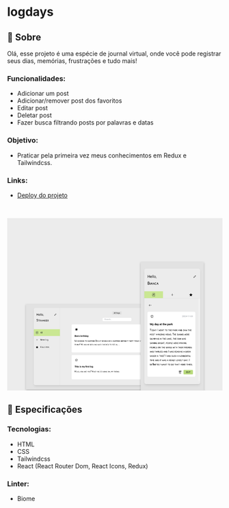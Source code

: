# logdays

## 📄 Sobre
Olá, esse projeto é uma espécie de journal virtual, onde você pode registrar seus dias, memórias, frustrações e tudo mais!

### Funcionalidades:
- Adicionar um post
- Adicionar/remover post dos favoritos
- Editar post
- Deletar post
- Fazer busca filtrando posts por palavras e datas

### Objetivo:
- Praticar pela primeira vez meus conhecimentos em Redux e Tailwindcss.

### Links:
- <a href="https://biancassantos.github.io/logdays" target="_blank">Deploy do projeto</a>

</br>

![Design do projeto](https://raw.githubusercontent.com/biancassantos/logdays/refs/heads/main/logdays-design.png)

## 🔎 Especificações
### Tecnologias:
- HTML
- CSS
- Tailwindcss
- React (React Router Dom, React Icons, Redux)

### Linter:
- Biome
